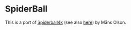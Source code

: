# SpiderBall

This is a port of [Spiderball4k](https://java4k.com/index.php?action=games&method=view&gid=185) (see also
[here](https://jvm-gaming.org/t/spiderball4k-updated-new-map/31103)) by Måns Olson.

